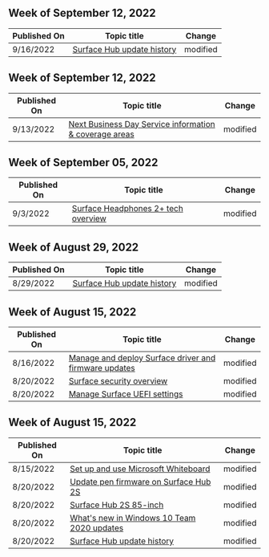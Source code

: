 <!-- This file is generated automatically each week. Changes made to this file will be overwritten.-->



## Week of September 12, 2022


| Published On |Topic title | Change |
|------|------------|--------|
| 9/16/2022 | [Surface Hub update history](/surface-hub/surface-hub-update-history) | modified |


## Week of September 12, 2022


| Published On |Topic title | Change |
|------|------------|--------|
| 9/13/2022 | [Next Business Day Service information & coverage areas](/surface/surface-next-business-day-replacement) | modified |


## Week of September 05, 2022


| Published On |Topic title | Change |
|------|------------|--------|
| 9/3/2022 | [Surface Headphones 2+ tech overview](/surface/surface-headphones) | modified |


## Week of August 29, 2022


| Published On |Topic title | Change |
|------|------------|--------|
| 8/29/2022 | [Surface Hub update history](/surface-hub/surface-hub-update-history) | modified |


## Week of August 15, 2022


| Published On |Topic title | Change |
|------|------------|--------|
| 8/16/2022 | [Manage and deploy Surface driver and firmware updates](/surface/manage-surface-driver-and-firmware-updates) | modified |
| 8/20/2022 | [Surface security overview](/surface/surface-security) | modified |
| 8/20/2022 | [Manage Surface UEFI settings](/surface/manage-surface-uefi-settings) | modified |


## Week of August 15, 2022


| Published On |Topic title | Change |
|------|------------|--------|
| 8/15/2022 | [Set up and use Microsoft Whiteboard](/surface-hub/whiteboard-collaboration) | modified |
| 8/20/2022 | [Update pen firmware on Surface Hub 2S](/surface-hub/surface-hub-2s-pen-firmware) | modified |
| 8/20/2022 | [Surface Hub 2S 85-inch](/surface-hub/surface-hub-2s-85) | modified |
| 8/20/2022 | [What's new in Windows 10 Team 2020 updates](/surface-hub/surface-hub-2020-update-whats-new) | modified |
| 8/20/2022 | [Surface Hub update history](/surface-hub/surface-hub-update-history) | modified |
